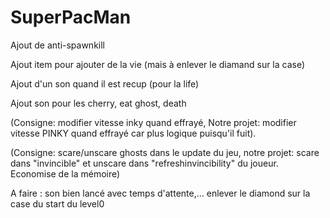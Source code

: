 # SuperPacMan
Ajout de anti-spawnkill

Ajout item pour ajouter de la vie (mais à enlever le diamand sur la case)

Ajout d'un son quand il est recup (pour la life)

Ajout son pour les cherry, eat ghost, death

(Consigne: modifier vitesse inky quand effrayé,
 Notre projet: modifier vitesse PINKY quand effrayé car plus logique puisqu'il fuit).
 
 (Consigne: scare/unscare ghosts dans le update du jeu, 
 notre projet: scare dans "invincible" et unscare dans "refreshinvincibility" du joueur. Economise de la mémoire)
 
A faire :
    son bien lancé avec temps d'attente,...
    enlever le diamond sur la case du start du level0